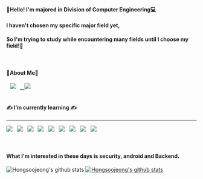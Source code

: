 
<div align="left">

<h4>👋Hello! I'm majored in Division of Computer Engineering💻
<h4>I haven't chosen my specific major field yet,</h4>
<h4>So I'm trying to study while encountering many fields until I choose my field!🚀</h4>
</div>
    


<br>
<div align="left">
<h4><b>🤍About Me🤍</b></h4>
    

<a href="https://www.notion.so/Records-about-me-9ee833cf6d9346fdbfa9ca9b7fca1731">
    <img 
        src="http://img.shields.io/badge/-Notion-black?style=flat&logo=Notion&link=https://www.notion.so/Records-about-me-9ee833cf6d9346fdbfa9ca9b7fca1731"
        style="height : auto; margin-left : 10px; margin-right : 10px;"/> &nbsp

    
    
<a href="https://source-coding.tistory.com/">
    <img 
        src="https://img.shields.io/static/v1?label=blog&message=TISTORY&color=9cf&link=https://www.notion.so/Records-about-me-9ee833cf6d9346fdbfa9ca9b7fca1731"/></a> &nbsp

<br>
<br>
<div align="left">
<h4><b>✍ I’m currently learning ✍</b></h4>
<hr>
<img src="https://img.shields.io/badge/HTML5-E34F26?style=flat-square&logo=HTML5&logoColor=white"/></a> &nbsp
<img src="https://img.shields.io/badge/CSS3-1572B6?style=flat-square&logo=CSS3&logoColor=white"/></a> &nbsp
<img src="https://img.shields.io/badge/-Django-0B6138?style=flat&logo=Django&logoColor=white"/></a> &nbsp 
<img src="https://img.shields.io/badge/JavaScript-F7DF1E?style=flat-square&logo=JavaScript&logoColor=white"/></a> &nbsp
<img src="https://img.shields.io/badge/Java-FFBF00?style=flat-square&logo=Java&logoColor=white"/></a> &nbsp
<img src="https://img.shields.io/badge/Android-3DDC84?style=flat-square&logo=Android&logoColor=white"/></a> &nbsp
<img src="https://img.shields.io/badge/C-00599C?style=flat-square&logo=c%2B%2B&logoColor=white"/></a> &nbsp 
<img src="https://img.shields.io/badge/C++-01A9DB?style=flat-square&logo=c%2B%2B&logoColor=white"/></a> &nbsp 
<img src="https://img.shields.io/badge/-Python-000000?style=flat&logo=Python&logoColor=white"/></a> &nbsp 
</div>

<br>
<br>

<h4>What I'm interested in these days is security, android and Backend.</h4>


![Hongsoojeong's github stats](https://github-readme-stats.vercel.app/api?username=Hongsoojeong&show_icons=true)
[![Hongsoojeong's github stats](https://github-readme-stats.vercel.app/api/top-langs/?username=Hongsoojeong&show_icons=true&hide_border=true&title_color=004386&icon_color=004386&layout=compact)](https://github.com/Hongsoojeong)
